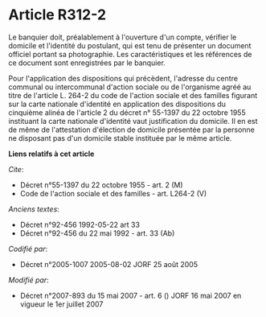 # Article R312-2

Le banquier doit, préalablement à l'ouverture d'un compte, vérifier le domicile et l'identité du postulant, qui est tenu de
présenter un document officiel portant sa photographie. Les caractéristiques et les références de ce document sont
enregistrées par le banquier.

Pour l'application des dispositions qui précèdent, l'adresse du centre communal ou intercommunal d'action sociale ou de
l'organisme agréé au titre de l'article L. 264-2 du code de l'action sociale et des familles figurant sur la carte nationale
d'identité en application des dispositions du cinquième alinéa de l'article 2 du décret n° 55-1397 du 22 octobre 1955
instituant la carte nationale d'identité vaut justification du domicile. Il en est de même de l'attestation d'élection de
domicile présentée par la personne ne disposant pas d'un domicile stable instituée par le même article.

**Liens relatifs à cet article**

_Cite_:

  - Décret n°55-1397 du 22 octobre 1955 - art. 2 (M)
  - Code de l'action sociale et des familles - art. L264-2 (V)

_Anciens textes_:

  - Décret n°92-456 1992-05-22 art 33
  - Décret n°92-456 du 22 mai 1992 - art. 33 (Ab)

_Codifié par_:

  - Décret n°2005-1007 2005-08-02 JORF 25 août 2005

_Modifié par_:

  - Décret n°2007-893 du 15 mai 2007 - art. 6 () JORF 16 mai 2007 en vigueur le 1er juillet 2007
